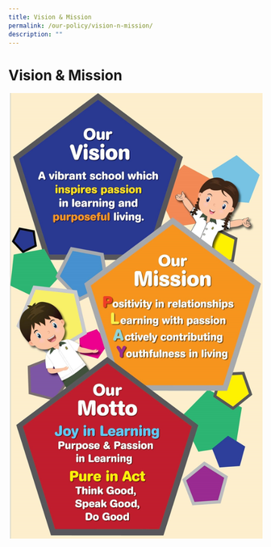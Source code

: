 ```yaml
---
title: Vision & Mission
permalink: /our-policy/vision-n-mission/
description: ""
---
```

# **Vision & Mission**

![](/images/Vision%20and%20Motto.jpg)
